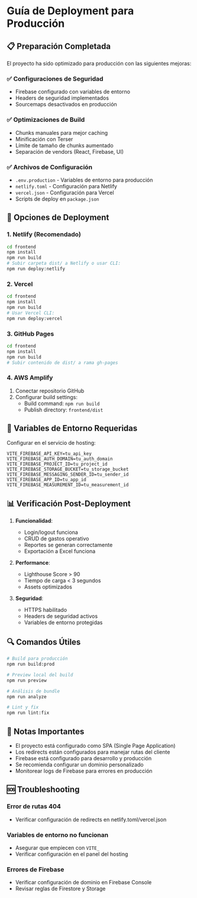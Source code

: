 # Guía de Deployment para Producción

## 📋 Preparación Completada

El proyecto ha sido optimizado para producción con las siguientes mejoras:

### ✅ Configuraciones de Seguridad
- Firebase configurado con variables de entorno
- Headers de seguridad implementados
- Sourcemaps desactivados en producción

### ✅ Optimizaciones de Build
- Chunks manuales para mejor caching
- Minificación con Terser
- Límite de tamaño de chunks aumentado
- Separación de vendors (React, Firebase, UI)

### ✅ Archivos de Configuración
- `.env.production` - Variables de entorno para producción
- `netlify.toml` - Configuración para Netlify
- `vercel.json` - Configuración para Vercel
- Scripts de deploy en `package.json`

## 🚀 Opciones de Deployment

### 1. Netlify (Recomendado)
```bash
cd frontend
npm install
npm run build
# Subir carpeta dist/ a Netlify o usar CLI:
npm run deploy:netlify
```

### 2. Vercel
```bash
cd frontend
npm install
npm run build
# Usar Vercel CLI:
npm run deploy:vercel
```

### 3. GitHub Pages
```bash
cd frontend
npm install
npm run build
# Subir contenido de dist/ a rama gh-pages
```

### 4. AWS Amplify
1. Conectar repositorio GitHub
2. Configurar build settings:
   - Build command: `npm run build`
   - Publish directory: `frontend/dist`

## 🔧 Variables de Entorno Requeridas

Configurar en el servicio de hosting:

```env
VITE_FIREBASE_API_KEY=tu_api_key
VITE_FIREBASE_AUTH_DOMAIN=tu_auth_domain
VITE_FIREBASE_PROJECT_ID=tu_project_id
VITE_FIREBASE_STORAGE_BUCKET=tu_storage_bucket
VITE_FIREBASE_MESSAGING_SENDER_ID=tu_sender_id
VITE_FIREBASE_APP_ID=tu_app_id
VITE_FIREBASE_MEASUREMENT_ID=tu_measurement_id
```

## 📊 Verificación Post-Deployment

1. **Funcionalidad**:
   - Login/logout funciona
   - CRUD de gastos operativo
   - Reportes se generan correctamente
   - Exportación a Excel funciona

2. **Performance**:
   - Lighthouse Score > 90
   - Tiempo de carga < 3 segundos
   - Assets optimizados

3. **Seguridad**:
   - HTTPS habilitado
   - Headers de seguridad activos
   - Variables de entorno protegidas

## 🔍 Comandos Útiles

```bash
# Build para producción
npm run build:prod

# Preview local del build
npm run preview

# Análisis de bundle
npm run analyze

# Lint y fix
npm run lint:fix
```

## 📝 Notas Importantes

- El proyecto está configurado como SPA (Single Page Application)
- Los redirects están configurados para manejar rutas del cliente
- Firebase está configurado para desarrollo y producción
- Se recomienda configurar un dominio personalizado
- Monitorear logs de Firebase para errores en producción

## 🆘 Troubleshooting

### Error de rutas 404
- Verificar configuración de redirects en netlify.toml/vercel.json

### Variables de entorno no funcionan
- Asegurar que empiecen con `VITE_`
- Verificar configuración en el panel del hosting

### Errores de Firebase
- Verificar configuración de dominio en Firebase Console
- Revisar reglas de Firestore y Storage